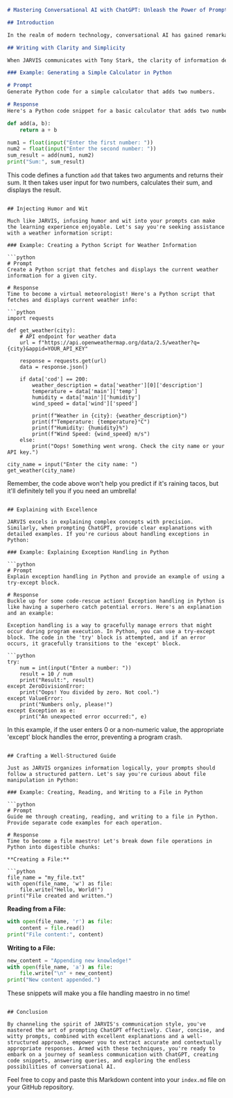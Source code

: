 ```markdown
# Mastering Conversational AI with ChatGPT: Unleash the Power of Prompting

## Introduction

In the realm of modern technology, conversational AI has gained remarkable significance, revolutionizing the way we interact with machines. Whether you're an aspiring coder or a tech enthusiast, learning how to prompt effectively in ChatGPT can give you unparalleled control over generating relevant and contextually appropriate responses. In this guide, we'll delve into the art of prompting, drawing inspiration from the style of the fictional character JARVIS, Tony Stark's AI companion in the Iron Man series.

## Writing with Clarity and Simplicity

When JARVIS communicates with Tony Stark, the clarity of information delivery is impeccable. Similarly, your prompts to ChatGPT should be crystal clear, using simple language devoid of technical jargon. Begin with concise statements that outline your objectives. Let's say you want to generate Python code for a basic calculator:

### Example: Generating a Simple Calculator in Python

# Prompt
Generate Python code for a simple calculator that adds two numbers.

# Response
Here's a Python code snippet for a basic calculator that adds two numbers:
```
```python
def add(a, b):
    return a + b

num1 = float(input("Enter the first number: "))
num2 = float(input("Enter the second number: "))
sum_result = add(num1, num2)
print("Sum:", sum_result)
```

This code defines a function `add` that takes two arguments and returns their sum. It then takes user input for two numbers, calculates their sum, and displays the result.
```

## Injecting Humor and Wit

Much like JARVIS, infusing humor and wit into your prompts can make the learning experience enjoyable. Let's say you're seeking assistance with a weather information script:

### Example: Creating a Python Script for Weather Information

```python
# Prompt
Create a Python script that fetches and displays the current weather information for a given city.

# Response
Time to become a virtual meteorologist! Here's a Python script that fetches and displays current weather info:

```python
import requests

def get_weather(city):
    # API endpoint for weather data
    url = f"https://api.openweathermap.org/data/2.5/weather?q={city}&appid=YOUR_API_KEY"

    response = requests.get(url)
    data = response.json()

    if data['cod'] == 200:
        weather_description = data['weather'][0]['description']
        temperature = data['main']['temp']
        humidity = data['main']['humidity']
        wind_speed = data['wind']['speed']

        print(f"Weather in {city}: {weather_description}")
        print(f"Temperature: {temperature}°C")
        print(f"Humidity: {humidity}%")
        print(f"Wind Speed: {wind_speed} m/s")
    else:
        print("Oops! Something went wrong. Check the city name or your API key.")

city_name = input("Enter the city name: ")
get_weather(city_name)
```

Remember, the code above won't help you predict if it's raining tacos, but it'll definitely tell you if you need an umbrella!
```

## Explaining with Excellence

JARVIS excels in explaining complex concepts with precision. Similarly, when prompting ChatGPT, provide clear explanations with detailed examples. If you're curious about handling exceptions in Python:

### Example: Explaining Exception Handling in Python

```python
# Prompt
Explain exception handling in Python and provide an example of using a try-except block.

# Response
Buckle up for some code-rescue action! Exception handling in Python is like having a superhero catch potential errors. Here's an explanation and an example:

Exception handling is a way to gracefully manage errors that might occur during program execution. In Python, you can use a try-except block. The code in the 'try' block is attempted, and if an error occurs, it gracefully transitions to the 'except' block.

```python
try:
    num = int(input("Enter a number: "))
    result = 10 / num
    print("Result:", result)
except ZeroDivisionError:
    print("Oops! You divided by zero. Not cool.")
except ValueError:
    print("Numbers only, please!")
except Exception as e:
    print("An unexpected error occurred:", e)
```

In this example, if the user enters 0 or a non-numeric value, the appropriate 'except' block handles the error, preventing a program crash.
```

## Crafting a Well-Structured Guide

Just as JARVIS organizes information logically, your prompts should follow a structured pattern. Let's say you're curious about file manipulation in Python:

### Example: Creating, Reading, and Writing to a File in Python

```python
# Prompt
Guide me through creating, reading, and writing to a file in Python. Provide separate code examples for each operation.

# Response
Time to become a file maestro! Let's break down file operations in Python into digestible chunks:

**Creating a File:**

```python
file_name = "my_file.txt"
with open(file_name, 'w') as file:
    file.write("Hello, World!")
print("File created and written.")
```

**Reading from a File:**

```python
with open(file_name, 'r') as file:
    content = file.read()
print("File content:", content)
```

**Writing to a File:**

```python
new_content = "Appending new knowledge!"
with open(file_name, 'a') as file:
    file.write("\n" + new_content)
print("New content appended.")
```

These snippets will make you a file handling maestro in no time!
```

## Conclusion

By channeling the spirit of JARVIS's communication style, you've mastered the art of prompting ChatGPT effectively. Clear, concise, and witty prompts, combined with excellent explanations and a well-structured approach, empower you to extract accurate and contextually appropriate responses. Armed with these techniques, you're ready to embark on a journey of seamless communication with ChatGPT, creating code snippets, answering queries, and exploring the endless possibilities of conversational AI.
```

Feel free to copy and paste this Markdown content into your `index.md` file on your GitHub repository.
